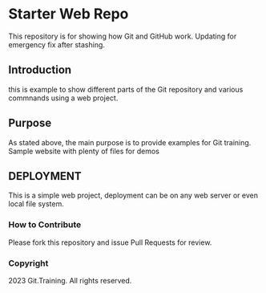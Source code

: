 # Starter Web Repo

This repository is for showing how Git and GitHub work. Updating for emergency fix after stashing.

## Introduction

this is example to show different parts of the Git repository and various commnands using a web project.

## Purpose

As stated above, the main purpose is to provide examples for Git training.
Sample website with plenty of files for demos


## DEPLOYMENT

This is a simple web project, deployment can be on any web server or even local file system.

### How to Contribute

Please fork this repository and issue Pull Requests for review.

### Copyright

2023 Git.Training. All rights reserved.
